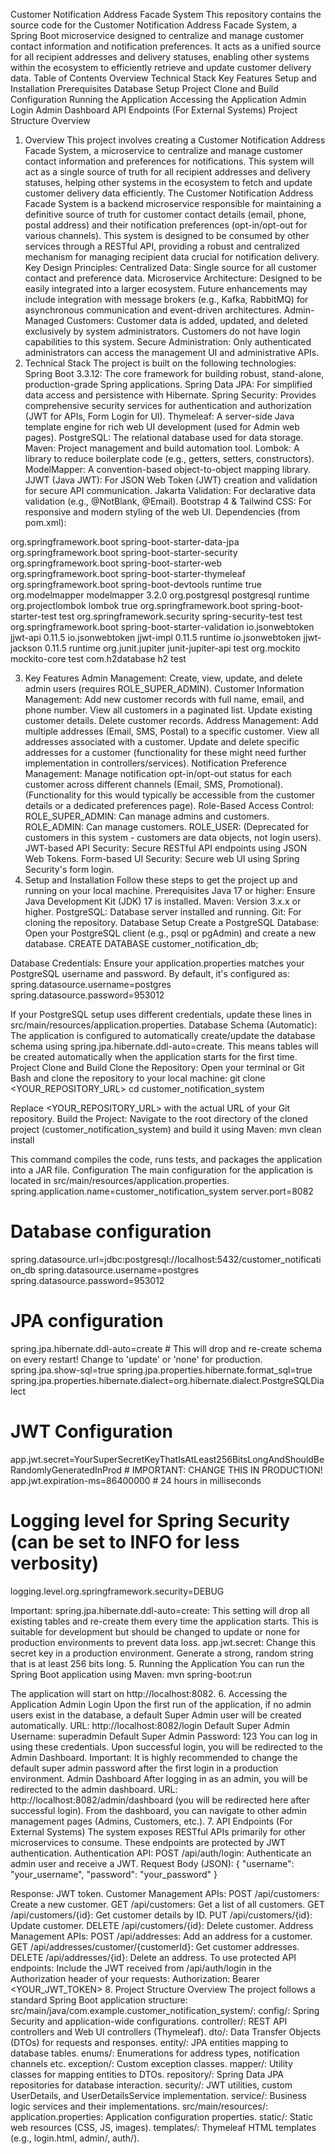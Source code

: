 Customer Notification Address Facade System
This repository contains the source code for the Customer Notification Address Facade System, a Spring Boot microservice designed to centralize and manage customer contact information and notification preferences. It acts as a unified source for all recipient addresses and delivery statuses, enabling other systems within the ecosystem to efficiently retrieve and update customer delivery data.
Table of Contents
Overview
Technical Stack
Key Features
Setup and Installation
Prerequisites
Database Setup
Project Clone and Build
Configuration
Running the Application
Accessing the Application
Admin Login
Admin Dashboard
API Endpoints (For External Systems)
Project Structure Overview
1. Overview
This project involves creating a Customer Notification Address Facade System, a microservice to centralize and manage customer contact information and preferences for notifications. This system will act as a single source of truth for all recipient addresses and delivery statuses, helping other systems in the ecosystem to fetch and update customer delivery data efficiently.
The Customer Notification Address Facade System is a backend microservice responsible for maintaining a definitive source of truth for customer contact details (email, phone, postal address) and their notification preferences (opt-in/opt-out for various channels). This system is designed to be consumed by other services through a RESTful API, providing a robust and centralized mechanism for managing recipient data crucial for notification delivery.
Key Design Principles:
Centralized Data: Single source for all customer contact and preference data.
Microservice Architecture: Designed to be easily integrated into a larger ecosystem. Future enhancements may include integration with message brokers (e.g., Kafka, RabbitMQ) for asynchronous communication and event-driven architectures.
Admin-Managed Customers: Customer data is added, updated, and deleted exclusively by system administrators. Customers do not have login capabilities to this system.
Secure Administration: Only authenticated administrators can access the management UI and administrative APIs.
2. Technical Stack
The project is built on the following technologies:
Spring Boot 3.3.12: The core framework for building robust, stand-alone, production-grade Spring applications.
Spring Data JPA: For simplified data access and persistence with Hibernate.
Spring Security: Provides comprehensive security services for authentication and authorization (JWT for APIs, Form Login for UI).
Thymeleaf: A server-side Java template engine for rich web UI development (used for Admin web pages).
PostgreSQL: The relational database used for data storage.
Maven: Project management and build automation tool.
Lombok: A library to reduce boilerplate code (e.g., getters, setters, constructors).
ModelMapper: A convention-based object-to-object mapping library.
JJWT (Java JWT): For JSON Web Token (JWT) creation and validation for secure API communication.
Jakarta Validation: For declarative data validation (e.g., @NotBlank, @Email).
Bootstrap 4 & Tailwind CSS: For responsive and modern styling of the web UI.
Dependencies (from pom.xml):
<dependencies>
    <dependency>
        <groupId>org.springframework.boot</groupId>
        <artifactId>spring-boot-starter-data-jpa</artifactId>
    </dependency>
    <dependency>
        <groupId>org.springframework.boot</groupId>
        <artifactId>spring-boot-starter-security</artifactId>
    </dependency>
    <dependency>
        <groupId>org.springframework.boot</groupId>
        <artifactId>spring-boot-starter-web</artifactId>
    </dependency>
    <dependency>
        <groupId>org.springframework.boot</groupId>
        <artifactId>spring-boot-starter-thymeleaf</artifactId>
    </dependency>
    <dependency>
        <groupId>org.springframework.boot</groupId>
        <artifactId>spring-boot-devtools</artifactId>
        <scope>runtime</scope>
        <optional>true</optional>
    </dependency>
    <dependency>
        <groupId>org.modelmapper</groupId>
        <artifactId>modelmapper</artifactId>
        <version>3.2.0</version>
    </dependency>
    <dependency>
        <groupId>org.postgresql</groupId>
        <artifactId>postgresql</artifactId>
        <scope>runtime</scope>
    </dependency>
    <dependency>
        <groupId>org.projectlombok</groupId>
        <artifactId>lombok</artifactId>
        <optional>true</optional>
    </dependency>
    <dependency>
        <groupId>org.springframework.boot</groupId>
        <artifactId>spring-boot-starter-test</artifactId>
        <scope>test</scope>
    </dependency>
    <dependency>
        <groupId>org.springframework.security</groupId>
        <artifactId>spring-security-test</artifactId>
        <scope>test</scope>
    </dependency>
    <dependency>
        <groupId>org.springframework.boot</groupId>
        <artifactId>spring-boot-starter-validation</artifactId>
    </dependency>
    <dependency>
        <groupId>io.jsonwebtoken</groupId>
        <artifactId>jjwt-api</artifactId>
        <version>0.11.5</version>
    </dependency>
    <dependency>
        <groupId>io.jsonwebtoken</groupId>
        <artifactId>jjwt-impl</artifactId>
        <version>0.11.5</version>
        <scope>runtime</scope>
    </dependency>
    <dependency>
        <groupId>io.jsonwebtoken</groupId>
        <artifactId>jjwt-jackson</artifactId>
        <version>0.11.5</version>
        <scope>runtime</scope>
    </dependency>
    <dependency>
        <groupId>org.junit.jupiter</groupId>
        <artifactId>junit-jupiter-api</artifactId>
        <scope>test</scope>
    </dependency>
    <dependency>
        <groupId>org.mockito</groupId>
        <artifactId>mockito-core</artifactId>
        <scope>test</scope>
    </dependency>
    <dependency>
        <groupId>com.h2database</groupId>
        <artifactId>h2</artifactId>
        <scope>test</scope>
    </dependency>
</dependencies>


3. Key Features
Admin Management: Create, view, update, and delete admin users (requires ROLE_SUPER_ADMIN).
Customer Information Management:
Add new customer records with full name, email, and phone number.
View all customers in a paginated list.
Update existing customer details.
Delete customer records.
Address Management:
Add multiple addresses (Email, SMS, Postal) to a specific customer.
View all addresses associated with a customer.
Update and delete specific addresses for a customer (functionality for these might need further implementation in controllers/services).
Notification Preference Management:
Manage notification opt-in/opt-out status for each customer across different channels (Email, SMS, Promotional). (Functionality for this would typically be accessible from the customer details or a dedicated preferences page).
Role-Based Access Control:
ROLE_SUPER_ADMIN: Can manage admins and customers.
ROLE_ADMIN: Can manage customers.
ROLE_USER: (Deprecated for customers in this system - customers are data objects, not login users).
JWT-based API Security: Secure RESTful API endpoints using JSON Web Tokens.
Form-based UI Security: Secure web UI using Spring Security's form login.
4. Setup and Installation
Follow these steps to get the project up and running on your local machine.
Prerequisites
Java 17 or higher: Ensure Java Development Kit (JDK) 17 is installed.
Maven: Version 3.x.x or higher.
PostgreSQL: Database server installed and running.
Git: For cloning the repository.
Database Setup
Create a PostgreSQL Database:
Open your PostgreSQL client (e.g., psql or pgAdmin) and create a new database.
CREATE DATABASE customer_notification_db;


Database Credentials:
Ensure your application.properties matches your PostgreSQL username and password. By default, it's configured as:
spring.datasource.username=postgres
spring.datasource.password=953012

If your PostgreSQL setup uses different credentials, update these lines in src/main/resources/application.properties.
Database Schema (Automatic):
The application is configured to automatically create/update the database schema using spring.jpa.hibernate.ddl-auto=create. This means tables will be created automatically when the application starts for the first time.
Project Clone and Build
Clone the Repository:
Open your terminal or Git Bash and clone the repository to your local machine:
git clone <YOUR_REPOSITORY_URL>
cd customer_notification_system

Replace <YOUR_REPOSITORY_URL> with the actual URL of your Git repository.
Build the Project:
Navigate to the root directory of the cloned project (customer_notification_system) and build it using Maven:
mvn clean install

This command compiles the code, runs tests, and packages the application into a JAR file.
Configuration
The main configuration for the application is located in src/main/resources/application.properties.
spring.application.name=customer_notification_system
server.port=8082

# Database configuration
spring.datasource.url=jdbc:postgresql://localhost:5432/customer_notification_db
spring.datasource.username=postgres
spring.datasource.password=953012

# JPA configuration
spring.jpa.hibernate.ddl-auto=create # This will drop and re-create schema on every restart! Change to 'update' or 'none' for production.
spring.jpa.show-sql=true
spring.jpa.properties.hibernate.format_sql=true
spring.jpa.properties.hibernate.dialect=org.hibernate.dialect.PostgreSQLDialect

# JWT Configuration
app.jwt.secret=YourSuperSecretKeyThatIsAtLeast256BitsLongAndShouldBeRandomlyGeneratedInProd # IMPORTANT: CHANGE THIS IN PRODUCTION!
app.jwt.expiration-ms=86400000 # 24 hours in milliseconds

# Logging level for Spring Security (can be set to INFO for less verbosity)
logging.level.org.springframework.security=DEBUG


Important:
spring.jpa.hibernate.ddl-auto=create: This setting will drop all existing tables and re-create them every time the application starts. This is suitable for development but should be changed to update or none for production environments to prevent data loss.
app.jwt.secret: Change this secret key in a production environment. Generate a strong, random string that is at least 256 bits long.
5. Running the Application
You can run the Spring Boot application using Maven:
mvn spring-boot:run


The application will start on http://localhost:8082.
6. Accessing the Application
Admin Login
Upon the first run of the application, if no admin users exist in the database, a default Super Admin user will be created automatically.
URL: http://localhost:8082/login
Default Super Admin Username: superadmin
Default Super Admin Password: 123
You can log in using these credentials. Upon successful login, you will be redirected to the Admin Dashboard.
Important: It is highly recommended to change the default super admin password after the first login in a production environment.
Admin Dashboard
After logging in as an admin, you will be redirected to the admin dashboard.
URL: http://localhost:8082/admin/dashboard (you will be redirected here after successful login).
From the dashboard, you can navigate to other admin management pages (Admins, Customers, etc.).
7. API Endpoints (For External Systems)
The system exposes RESTful APIs primarily for other microservices to consume. These endpoints are protected by JWT authentication.
Authentication API:
POST /api/auth/login: Authenticate an admin user and receive a JWT.
Request Body (JSON):
{
  "username": "your_username",
  "password": "your_password"
}


Response: JWT token.
Customer Management APIs:
POST /api/customers: Create a new customer.
GET /api/customers: Get a list of all customers.
GET /api/customers/{id}: Get customer details by ID.
PUT /api/customers/{id}: Update customer.
DELETE /api/customers/{id}: Delete customer.
Address Management APIs:
POST /api/addresses: Add an address for a customer.
GET /api/addresses/customer/{customerId}: Get customer addresses.
DELETE /api/addresses/{id}: Delete an address.
To use protected API endpoints:
Include the JWT received from /api/auth/login in the Authorization header of your requests:
Authorization: Bearer <YOUR_JWT_TOKEN>
8. Project Structure Overview
The project follows a standard Spring Boot application structure:
src/main/java/com.example.customer_notification_system/:
config/: Spring Security and application-wide configurations.
controller/: REST API controllers and Web UI controllers (Thymeleaf).
dto/: Data Transfer Objects (DTOs) for requests and responses.
entity/: JPA entities mapping to database tables.
enums/: Enumerations for address types, notification channels etc.
exception/: Custom exception classes.
mapper/: Utility classes for mapping entities to DTOs.
repository/: Spring Data JPA repositories for database interaction.
security/: JWT utilities, custom UserDetails, and UserDetailsService implementation.
service/: Business logic services and their implementations.
src/main/resources/:
application.properties: Application configuration properties.
static/: Static web resources (CSS, JS, images).
templates/: Thymeleaf HTML templates (e.g., login.html, admin/, auth/).
